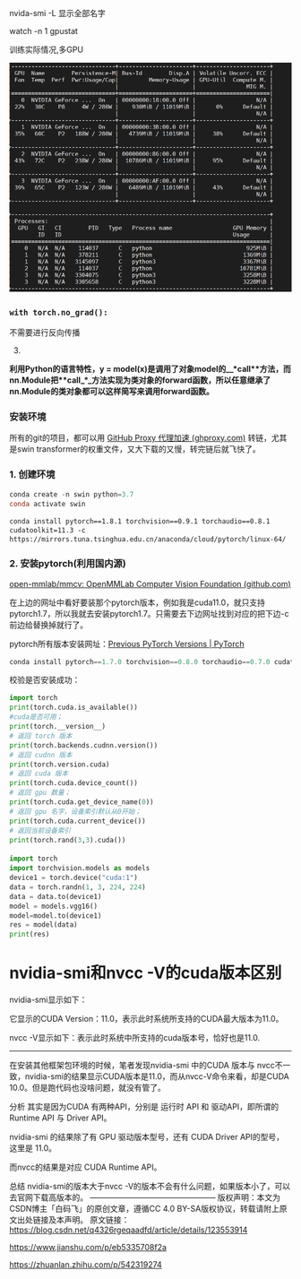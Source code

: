 nvida-smi -L  显示全部名字

watch -n 1 gpustat

训练实际情况,多GPU

![image-20220315083703484](深度学习GPU实战.assets/image-20220315083703484.png)





### `with torch.no_grad():`

不需要进行反向传播



3.

**利用Python的语言特性，y = model(x)是调用了对象model的__\*call\*__\*方法，而nn.Module把\*__\*call_\*_方法实现为类对象的forward函数，所以任意继承了nn.Module的类对象都可以这样简写来调用forward函数。**







### 安装环境

所有的git的项目，都可以用 [GitHub Proxy 代理加速 (ghproxy.com)](https://ghproxy.com/) 转链，尤其是swin transformer的权重文件，又大下载的又慢，转完链后就飞快了。



### 1. 创建环境

```powershell
conda create -n swin python=3.7
conda activate swin
```

```
conda install pytorch==1.8.1 torchvision==0.9.1 torchaudio==0.8.1 cudatoolkit=11.3 -c https://mirrors.tuna.tsinghua.edu.cn/anaconda/cloud/pytorch/linux-64/
```

### 2. 安装pytorch(利用国内源)

[open-mmlab/mmcv: OpenMMLab Computer Vision Foundation (github.com)](https://github.com/open-mmlab/mmcv)

在上边的网址中看好要装那个pytorch版本，例如我是cuda11.0，就只支持pytorch1.7，所以我就去安装pytorch1.7。只需要去下边网址找到对应的把下边-c前边给替换掉就行了。

pytorch所有版本安装网址：[Previous PyTorch Versions | PyTorch](https://pytorch.org/get-started/previous-versions/)

```powershell
conda install pytorch==1.7.0 torchvision==0.8.0 torchaudio==0.7.0 cudatoolkit=11.0 -c https://mirrors.tuna.tsinghua.edu.cn/anaconda/cloud/pytorch/linux-64/
```





校验是否安装成功：

```python
import torch
print(torch.cuda.is_available())
#cuda是否可用；
print(torch.__version__)
# 返回 torch 版本
print(torch.backends.cudnn.version())
# 返回 cudnn 版本
print(torch.version.cuda)
# 返回 cuda 版本
print(torch.cuda.device_count())
# 返回 gpu 数量；
print(torch.cuda.get_device_name(0))
# 返回 gpu 名字，设备索引默认从0开始；
print(torch.cuda.current_device())
# 返回当前设备索引
print(torch.rand(3,3).cuda())

import torch
import torchvision.models as models
device1 = torch.device("cuda:1")
data = torch.randn(1, 3, 224, 224)
data = data.to(device1)
model = models.vgg16()
model=model.to(device1)
res = model(data)
print(res)
```

# nvidia-smi和nvcc -V的cuda版本区别



nvidia-smi显示如下：

它显示的CUDA Version：11.0，表示此时系统所支持的CUDA最大版本为11.0。

nvcc -V显示如下：表示此时系统中所支持的cuda版本号，恰好也是11.0.

---



在安装其他框架包环境的时候，笔者发现nvidia-smi 中的CUDA 版本与 nvcc不一致，nvidia-smi的结果显示CUDA版本是11.0，而从nvcc-V命令来看，却是CUDA 10.0。但是跑代码也没啥问题，就没有管了。

分析
其实是因为CUDA 有两种API，分别是 运行时 API 和 驱动API，即所谓的 Runtime API 与 Driver API。

nvidia-smi 的结果除了有 GPU 驱动版本型号，还有 CUDA Driver API的型号，这里是 11.0。

而nvcc的结果是对应 CUDA Runtime API。

总结
nvidia-smi的版本大于nvcc -V的版本不会有什么问题，如果版本小了，可以去官网下载高版本的。
————————————————
版权声明：本文为CSDN博主「白码飞」的原创文章，遵循CC 4.0 BY-SA版权协议，转载请附上原文出处链接及本声明。
原文链接：https://blog.csdn.net/q4326rgeqaadfd/article/details/123553914

https://www.jianshu.com/p/eb5335708f2a

https://zhuanlan.zhihu.com/p/542319274